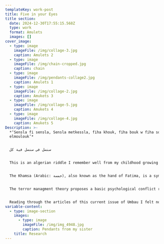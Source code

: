 ```yaml
---
templateKey: work-post
title: Five in your Eyes
title section:
  date: 2024-12-30T17:55:15.568Z
  type: work
  format: Amulets
  images: []
cover_image:
  - type: image
    imageFile: /img/collage-3.jpg
    caption: Amulets 2
  - type: image
    imageFile: /img/chain-cropped.jpg
    caption: chain
  - type: image
    imageFile: /img/pendants-collage2.jpg
    caption: Amulets 1
  - type: image
    imageFile: /img/collage-2.jpg
    caption: Amukets 3
  - type: image
    imageFile: /img/collage-5.jpg
    caption: Amukets 4
  - type: image
    imageFile: /img/collage-4.jpg
    caption: Amukets 5
Description: >-
  *‘Sensla fi sensla, Sensla metkessla, fiha khouk, fiha bouk w fiha soultan
  elmoulouk’*


  سنسل في سنسل فية كل


  This is an algerian riddle I remember well from my childhood growing up. It translates roughly to ‘A chain in a chain, a lying chain, in it is your brother, your father and the ruler of angels’ what is it? … the answer would be — the graveyard. Not only does the riddle rhyme in the algerian arabic dielect, the answer has a less dark and morbid connotation in arab cultures than in the west. Rather than thinking of life and reproduction as a chain this riddle proposes the graveyard with family ancestors as links in a chain.


  The Khamsa (Arabic: خمسة), also known as the hand of Fatima, is a symbol used to protect against the evil eye, a malicious stare believed to be able to cause illness, death or just general unluckiness. *khamsa fi ainyk* ("five \[fingers] in your eyes") is a saying to deflect the evil eye (or literally just *the eye)* verbally. The symbol even made it to the cover of my Algerian passport protecting me internationally if I want it or not. Aside from superstition it seems to me that Amulets and Talismans can protect the wearer from very real fears: the fear of ill intention and envy by others in case of the khamsa. The fear to lose the connection to roots, nationality and identity (closely tied to pride and affiliation) through pendants in the shape of the national borders, or in the shape of the whole continent in the case of Africa (not that I have ever seen a necklace in the shape of another continent). The fear of classist discrimination in the case of chains in Hip Hop maybe? The fear of poverty through savings and wealth in form of jewelry, less volatile to market fluctuations. And obviously the fear of death in case of religious symbols.


  The terror managment theory proposes a basic psychological conflict resulting from having a evolutional self-preservation instinct while realizing that death is inevitable and to some extent unpredictable. This conflict produces terror, which is managed through escapism and cultural beliefs that counter biological reality with more significant and enduring forms of meaning and value through symbolic immortality. For example, values of national identity, lineage, posterity,  superiority over animals, legacy and work. This relates closely to finding, assigning and maintaining meaning. Especially in more abstract art disciplines we search nervously for meaning and reason. If there is no meaning there is a problem.


  Reading through the articles of this current issue of Umbau I felt not only a continious anxiety dealing with conflicts and challenges of current times but also a protective and hopeful tone in the texts, condensed in form of the titles. So I made a necklace, with Amulets (providing protection from danger) and talismans (attracting good luck) as a measure to cope with my own and with generational fears. A middle finger Khamsa, the shape of the mediterranean ocean, pangea, a spiral galaxy, the ghost of the german eagle, the Stuttgart Horse, Africa upside down, a raging bull, an AI-trained human 3d-model, a creepy baby, a derpy elephant, a burning flower, a branch or scar, a scorpion, a bird or missile, a symbol for tax money and a cute bunny. The motives are references to other articles of this issue, motives around my own national identity, inspired from pendants from my sister and my mother and motives from my sketchbook that give me joy, some charged with more, some with less meaning.
variable-content:
  - type: image-section
    images:
      - type: image
        imageFile: /img/img_4948.jpg
        caption: Pendants from my sister
    title: Research
---
```

